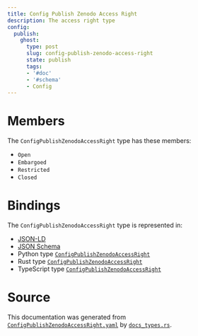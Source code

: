```yaml
---
title: Config Publish Zenodo Access Right
description: The access right type
config:
  publish:
    ghost:
      type: post
      slug: config-publish-zenodo-access-right
      state: publish
      tags:
      - '#doc'
      - '#schema'
      - Config
---
```


# Members

The `ConfigPublishZenodoAccessRight` type has these members:

- `Open`
- `Embargoed`
- `Restricted`
- `Closed`

# Bindings

The `ConfigPublishZenodoAccessRight` type is represented in:

- [JSON-LD](https://stencila.org/ConfigPublishZenodoAccessRight.jsonld)
- [JSON Schema](https://stencila.org/ConfigPublishZenodoAccessRight.schema.json)
- Python type [`ConfigPublishZenodoAccessRight`](https://github.com/stencila/stencila/blob/main/python/python/stencila/types/config_publish_zenodo_access_right.py)
- Rust type [`ConfigPublishZenodoAccessRight`](https://github.com/stencila/stencila/blob/main/rust/schema/src/types/config_publish_zenodo_access_right.rs)
- TypeScript type [`ConfigPublishZenodoAccessRight`](https://github.com/stencila/stencila/blob/main/ts/src/types/ConfigPublishZenodoAccessRight.ts)

# Source

This documentation was generated from [`ConfigPublishZenodoAccessRight.yaml`](https://github.com/stencila/stencila/blob/main/schema/ConfigPublishZenodoAccessRight.yaml) by [`docs_types.rs`](https://github.com/stencila/stencila/blob/main/rust/schema-gen/src/docs_types.rs).
